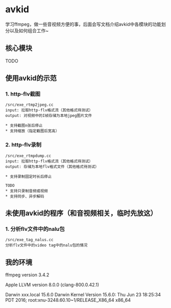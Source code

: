 # avkid

学习ffmpeg，做一些音视频方便的事，后面会写文档介绍avkid中各模块的功能划分以及如何组合工作~

## 核心模块

TODO

## 使用avkid的示范

### 1. http-flv截图

```
/src/exe_rtmp2jpeg.cc
input: 拉取http-flv格式流（其他格式待测试）
output: 对视频中的I帧存储为本地jpeg图片文件

* 支持截图n张后停止
* 支持缩放（指定截图后宽高）
```

### 2. http-flv录制

```
/src/exe_rtmpdump.cc
input: 拉取http-flv格式流（其他格式待测试）
output: 存储为本地flv格式文件（其他格式待测试）

* 支持录制固定时长后停止

TODO
* 支持只录制音频或视频
* 支持同步、异步解码
```

## 未使用avkid的程序（和音视频相关，临时先放这）

### 1. 分析flv文件中的nalu包

```
/src/exe_tag_nalus.cc
分析flv文件中的video tag中的nalu包的情况
```

## 我的环境

ffmpeg version 3.4.2

Apple LLVM version 8.0.0 (clang-800.0.42.1)

Darwin xxx.local 15.6.0 Darwin Kernel Version 15.6.0: Thu Jun 23 18:25:34 PDT 2016; root:xnu-3248.60.10~1/RELEASE_X86_64 x86_64

